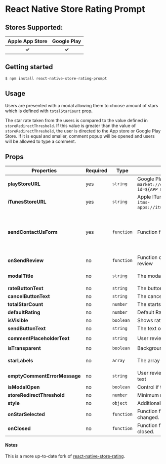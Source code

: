 # React Native Store Rating Prompt

## Stores Supported:
| **Apple App Store**  |   **Google Play**  |  
:--------------------------------------------------------------------------------------------------------------------------------------: | :-------------------------------------------------------------------------------------------------------------------------------------: | 
| **✓** | **✓** | 

## Getting started
```shell
$ npm install react-native-store-rating-prompt
```

## Usage
Users are presented with a modal allowing them to choose amount of stars which is defined with `totalStarCount` prop.

The star rate taken from the users is compared to the value defined in `storeRedirectThreshold`. If this value is greater than the value of `storeRedirectThreshold`, the user is directed to the App store or Google Play Store. If it is equal and smaller, comment popup will be opened and users will be allowed to type a comment.

## Props

| Properties            			| Required 	| Type      | Description | Default         |
| -                     			|	-        	| -         | -           | -               |
| **playStoreURL**						| yes 			| `string`  | Google Play Store App URL <br> `market://details?id=${APP_PACKAGE_NAME}` | | 
| **iTunesStoreURL**					| yes 			| `string`  | Apple ITunes App URL <br> `itms-apps://itunes.apple.com/app/${APP_ID}`| | 
| **sendContactUsForm** 			| yes				| `function`| Function fired when send bottom click | Argument: `{ isModalOpen: true, rating: 3, review: "Lorem ipsum dolor sit amet...", reviewError:false, showContactForm:true }` | 
| **onSendReview** 						| no				| `function`| Function called when the user it sent for review | | 
| **modalTitle** 							| no				| `string` 	| The modal header title    | `"How many stars do you give to this app?"`        | 
| **rateButtonText**  						| no				| `string` 	| The button text.    | `"Rate"`        |
| **cancelButtonText**  					| no 				| `string`  | The cancel button text.  | `"Cancel"`  | 
| **totalStarCount**   				| no				| `number`  | The starts count on modal.   | `5` | 
| **defaultRating**						| no				| `number` 	| Default Rating               |  `5` | 
| **isVisible**   						| no    		| `boolean` | Shows rating on modal. | ` true`   | 
| **sendButtonText** 						| no 				| `string`  | The text of send button. | `"Send"` |  
| **commentPlaceholderText** 	| no 				| `string` 	| User review modal placeholder text. | `"You can write your comments here"` | 
| **isTransparent**						| no				| `boolean` | Background style | `true` | 
| **starLabels**  						| no				| `array` 	| The array of rating title. | `['Terrible', 'Bad', 'Okay', 'Good', 'Great']` | 
| **emptyCommentErrorMessage**| no 				| `string`  | User review comment box validation text | `"Please specify your opinion."` | 
| **isModalOpen** 						| no 				| `boolean` | Control if the modal open or not. | `false` | 
| **storeRedirectThreshold** 	| no 				| `number`  | Minimum rating threshold for redirect | `3` | 
| **style** 									| no 				| `object`  | Additional Modal Styles. | | 
| **onStarSelected** 					| no 				| `function`| Function fired when the rating has changed.| `return: number` | 
| **onClosed** 								| no 				| `function`| Function fired when the modal has closed.| `console.warn('pressed cancel button...')` | 

#### Notes

This is a more up-to-date fork of [react-native-store-rating](https://github.com/pankod/react-native-store-rating).